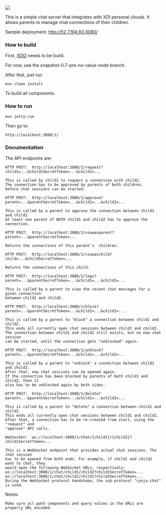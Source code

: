 <img src="http://neustarpc.github.com/neustar-clouds/images/logo.png"><br>

This is a simple chat server that integrates with XDI personal clouds.
It allows parents to manage chat connections of their children.

Sample deployment: http://52.7.194.93:3080/

### How to build

First, [XDI2](http://github.com/projectdanube/xdi2) needs to be build.

For now, use the snapshot-0.7-pre-no-value-node branch.

After that, just run

    mvn clean install

To build all components.

### How to run

	mvn jetty:run

Then go to:

	http://localhost:3080/1/

### Documentation

The API endpoints are:

	HTTP POST:  http://localhost:3080/1/request?child1=...&child1SecretToken=...&child2=...
	
	This is called by child1 to request a connection with child2.
	The connection has to be approved by parents of both children,
	before chat sessions can be started.
	
	HTTP POST:  http://localhost:3080/1/approve?parent=...&parentSecretToken=...&child1=...&child2=...
	
	This is called by a parent to approve the connection between child1 and child2.
	At least one parent of BOTH child1 and child2 has to approve the connection.
	
	HTTP POST:  http://localhost:3080/1/viewasparent?parent=...&parentSecretToken=...
	
	Returns the connections of this parent's  children.
	
	HTTP POST:  http://localhost:3080/1/viewaschild?child=...&childSecretToken=...
	
	Returns the connections of this child.
	
	HTTP POST:  http://localhost:3080/1/logs?parent=...&parentSecretToken=...&child1=...&child2=...
	
	This is called by a parent to view the recent chat messages for a given connection
	between child1 and child2.
	
	HTTP POST:  http://localhost:3080/1/block?parent=...&parentSecretToken=...&child1=...&child2=...
	
	This is called by a parent to "block" a connection between child1 and child2.
	This ends all currently open chat sessions between child1 and child2.
	The connection between child1 and child2 still exists, but no new chat session
	can be started, until the connection gets "unblocked" again.

	HTTP POST:  http://localhost:3080/1/unblock?parent=...&parentSecretToken=...&child1=...&child2=...
	
	This is called by a parent to "unblock" a connection between child1 and child2.
	After that, new chat sessions can be opened again.
	If the connection has been blocked by parents of both child1 and child2, then it
	also has to be unblocked again by both sides.

	HTTP POST:  http://localhost:3080/1/delete?parent=...&parentSecretToken=...&child1=...&child2=...
	
	This is called by a parent to "delete" a connection between child1 and child2.
	This ends all currently open chat sessions between child1 and child2.
	After that, a connection has to be re-created from start, using the "request" and
	"approve" API calls.

	WebSocket:  ws://localhost:3080/1/chat/{child1}/{child2}?child1SecretToken=...
	
	This is a WebSocket endpoint that provides actual chat sessions. The chat session
	has to be opened from both ends. For example, if child1 and child2 want to chat, they
	would open the following WebSocket URLs, respectively:
	ws://localhost:3080/1/chat/child1/child2?child1SecretToken=...
	ws://localhost:3080/1/chat/child2/child1?child2SecretToken=...
	During the WebSocket protocol handshake, the sub-protocol "cynja-chat" is used.

Notes:

	Make sure all path components and query values in the URLs are properly URL encoded.
